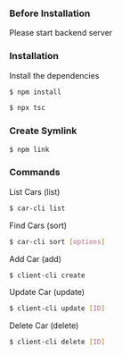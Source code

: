 ### Before Installation

Please start backend server

### Installation

Install the dependencies

```sh
$ npm install
```

```sh
$ npx tsc
```
### Create Symlink

```sh
$ npm link
```

### Commands

List Cars (list)
```sh
$ car-cli list
```

Find Cars (sort)
```sh
$ car-cli sort [options]
```

Add Car (add)
```sh
$ client-cli create
```

Update Car (update)
```sh
$ client-cli update [ID]
```

Delete Car (delete)
```sh
$ client-cli delete [ID]
```